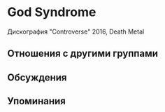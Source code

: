 # God Syndrome

Дискография
"Controverse" 2016, Death Metal

## Отношения с другими группами


## Обсуждения


## Упоминания

